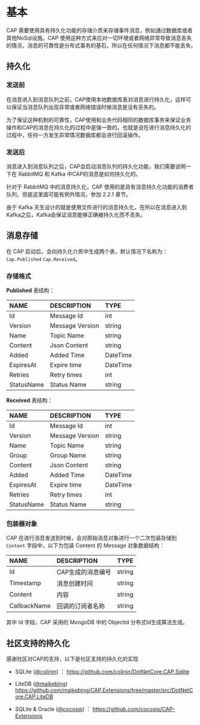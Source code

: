 # 基本

CAP 需要使用具有持久化功能的存储介质来存储事件消息，例如通过数据库或者其他NoSql设施。CAP 使用这种方式来应对一切环境或者网络异常导致消息丢失的情况，消息的可靠性是分布式事务的基石，所以在任何情况下消息都不能丢失。

## 持久化

### 发送前

在消息进入到消息队列之前，CAP使用本地数据库表对消息进行持久化，这样可以保证当消息队列出现异常或者网络错误时候消息是没有丢失的。

为了保证这种机制的可靠性，CAP使用和业务代码相同的数据库事务来保证业务操作和CAP的消息在持久化的过程中是强一致的。也就是说在进行消息持久化的过程中，任何一方发生异常情况数据库都会进行回滚操作。

###  发送后

消息进入到消息队列之后，CAP会启动消息队列的持久化功能，我们需要说明一下在 RabbitMQ 和 Kafka 中CAP的消息是如何持久化的。

针对于 RabbitMQ 中的消息持久化，CAP 使用的是具有消息持久化功能的消费者队列，但是这里面可能有例外情况，参加 2.2.1 章节。

由于 Kafka 天生设计的就是使用文件进行的消息持久化，在所以在消息进入到Kafka之后，Kafka会保证消息能够正确被持久化而不丢失。

## 消息存储

在 CAP 启动后，会向持久化介质中生成两个表，默认情况下名称为：`Cap.Published` `Cap.Received`。

### 存储格式

**Published** 表结构：

NAME | DESCRIPTION | TYPE
:---|:---|:---
Id | Message Id | int
Version | Message Version | string
Name | Topic Name | string
Content | Json Content | string
Added | Added Time | DateTime
ExpiresAt | Expire time | DateTime
Retries | Retry times | int
StatusName | Status Name | string

**Received** 表结构：

NAME | DESCRIPTION | TYPE
:---|:---|:---
Id | Message Id | int
Version | Message Version | string
Name | Topic Name | string
Group | Group Name | string
Content | Json Content | string
Added | Added Time | DateTime
ExpiresAt | Expire time | DateTime
Retries | Retry times | int
StatusName | Status Name | string

### 包装器对象

CAP 在进行消息发送到时候，会对原始消息对象进行一个二次包装存储到 `Content` 字段中，以下为包装 Content 的 Message 对象数据结构：

NAME | DESCRIPTION | TYPE
:---|:---|:---
Id	| CAP生成的消息编号	| string
Timestamp |	消息创建时间 |	string
Content |	内容 |	string
CallbackName |	回调的订阅者名称 | string

其中 Id 字段，CAP 采用的 MongoDB 中的 ObjectId 分布式Id生成算法生成。

## 社区支持的持久化

感谢社区对CAP的支持，以下是社区支持的持久化的实现

* SQLite ([@colinin](https://github.com/colinin)) ： https://github.com/colinin/DotNetCore.CAP.Sqlite   

* LiteDB  ([@maikebing](https://github.com/maikebing)) https://github.com/maikebing/CAP.Extensions/tree/master/src/DotNetCore.CAP.LiteDB

* SQLite & Oracle ([@cocosip](https://github.com/cocosip)) ： https://github.com/cocosip/CAP-Extensions   
